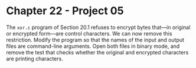 # Chapter 22 - Project 05

The `xor.c` program of Section 20.1 refuses to encrypt bytes that—in original or encrypted form—are control characters. We can now remove this restriction. Modify the program so that the names of the input and output files are command-line arguments. Open both files in binary mode, and remove the test that checks whether the original and encrypted characters are printing characters.
